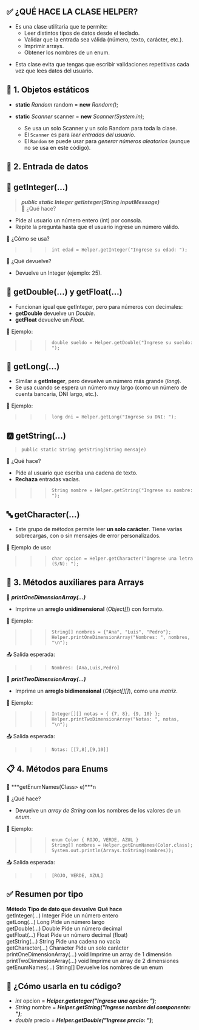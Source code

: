 ✅ ¿QUÉ HACE LA CLASE HELPER?  
-----------------------------  
* Es una clase utilitaria que te permite:  
	- Leer distintos tipos de datos desde el teclado.  
	- Validar que la entrada sea válida (número, texto, carácter, etc.).  
	- Imprimir arrays.  
	- Obtener los nombres de un enum.  
+ Esta clase evita que tengas que escribir validaciones repetitivas cada vez que lees datos del usuario.  

🧩 1. Objetos estáticos  
------------------------  
+ **static** *Random* random = **new** *Random()*;  
+ **static** *Scanner* scanner = **new** *Scanner(System.in)*;  

	- Se usa un solo Scanner y un solo Random para toda la clase.  
	- El `Scanner` es para *leer entradas del usuario*.  
	- El `Random` se puede usar para *generar números aleatorios* (aunque no se usa en este código).  

🧾 2. Entrada de datos  
----------------------  
🔢 getInteger(...)  
------------------  
   > ***public static Integer getInteger(String inputMessage)***  
📌 ¿Qué hace?  
- Pide al usuario un número entero (int) por consola.  
- Repite la pregunta hasta que el usuario ingrese un número válido.  

📌 ¿Cómo se usa?  
 >>> `int edad = Helper.getInteger("Ingrese su edad: ");`  

📌 ¿Qué devuelve?  
- Devuelve un Integer (ejemplo: 25).  

🧮 getDouble(...) y getFloat(...)  
----------------------------------  
- Funcionan igual que getInteger, pero para números con decimales:  
- **getDouble** devuelve un *Double*.  
- **getFloat** devuelve un *Float*.  

📌 Ejemplo:  
 >>> `double sueldo = Helper.getDouble("Ingrese su sueldo: ");`  

🔢 getLong(...)  
---------------  
- Similar a **getInteger**, pero devuelve un número más grande (*long*).  
- Se usa cuando se espera un número muy largo (como un número de cuenta bancaria, DNI largo, etc.).  

📌 Ejemplo:  
 >>> `long dni = Helper.getLong("Ingrese su DNI: ");`  

🅰️ getString(...)  
-----------------  
   > `public static String getString(String mensaje)`  

📌 ¿Qué hace?  
- Pide al usuario que escriba una cadena de texto.  
- **Rechaza** entradas vacías.  

 >>> `String nombre = Helper.getString("Ingrese su nombre: ");`  

🔤 getCharacter(...)  
--------------------  
- Este grupo de métodos permite leer **un solo carácter**. Tiene varias sobrecargas, con o sin mensajes de error personalizados.  

📌 Ejemplo de uso:  
 >>> `char opcion = Helper.getCharacter("Ingrese una letra (S/N): ");`  

🧰 3. Métodos auxiliares para Arrays  
-------------------------------------  
📌 ***printOneDimensionArray(...)***  
- Imprime un **arreglo unidimensional** (*Object[]*) con formato.  

📌 Ejemplo:  
 >>> `String[] nombres = {"Ana", "Luis", "Pedro"};`  
 >>> `Helper.printOneDimensionArray("Nombres: ", nombres, "\n");`  

📤 Salida esperada:  
 >>> `Nombres: [Ana,Luis,Pedro]`  

📌 ***printTwoDimensionArray(...)***  
- Imprime un **arreglo bidimensional** (*Object[][]*), como una *matriz*.  

📌 Ejemplo:  
 >>> `Integer[][] notas = { {7, 8}, {9, 10} };`  
 >>> `Helper.printTwoDimensionArray("Notas: ", notas, "\n");`  

📤 Salida esperada:  
 >>> `Notas: [[7,8],[9,10]]`  

📋 4. Métodos para Enums  
------------------------  
🧾 ***getEnumNames(Class<? extends Enum<?>> e)***n  

📌 ¿Qué hace?  
- Devuelve un *array de String* con los nombres de los valores de un *enum*.  

📌 Ejemplo:  
 >>> `enum Color { ROJO, VERDE, AZUL }`  
 >>> `String[] nombres = Helper.getEnumNames(Color.class);`  
 >>> `System.out.println(Arrays.toString(nombres));`  

📤 Salida esperada:  
 >>> `[ROJO, VERDE, AZUL]`  

✅ Resumen por tipo  
-------------------  
**Método**							**Tipo de dato que devuelve**	**Qué hace**  
getInteger(...)					Integer						Pide un número entero  
getLong(...)					Long						Pide un número largo  
getDouble(...)					Double						Pide un número decimal  
getFloat(...)					Float						Pide un número decimal (float)  
getString(...)					String						Pide una cadena no vacía  
getCharacter(...)				Character					Pide un solo carácter  
printOneDimensionArray(...)		void						Imprime un array de 1 dimensión  
printTwoDimensionArray(...)		void						Imprime un array de 2 dimensiones  
getEnumNames(...)				String[]					Devuelve los nombres de un enum  

🧠 ¿Cómo usarla en tu código?  
-----------------------------  
* *int* opcion = ***Helper.getInteger("Ingrese una opción: ")***;  
* *String* nombre = ***Helper.getString("Ingrese nombre del componente: ")***;  
* *double* precio = ***Helper.getDouble("Ingrese precio: ")***;  